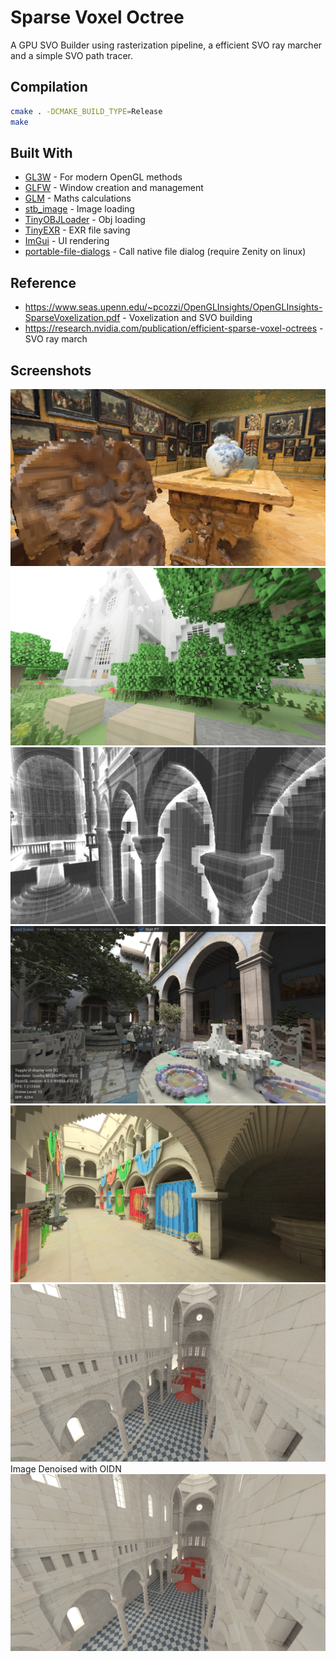 # Sparse Voxel Octree
A GPU SVO Builder using rasterization pipeline, a efficient SVO ray marcher and a simple SVO path tracer.

## Compilation
```bash
cmake . -DCMAKE_BUILD_TYPE=Release
make
```

## Built With
* [GL3W](https://github.com/skaslev/gl3w) - For modern OpenGL methods
* [GLFW](http://www.glfw.org/) - Window creation and management
* [GLM](https://glm.g-truc.net/) - Maths calculations
* [stb_image](https://github.com/nothings/stb/blob/master/stb_image.h) - Image loading
* [TinyOBJLoader](https://github.com/syoyo/tinyobjloader) - Obj loading
* [TinyEXR](https://github.com/syoyo/tinyexr) - EXR file saving
* [ImGui](https://github.com/ocornut/imgui) - UI rendering
* [portable-file-dialogs](https://github.com/samhocevar/portable-file-dialogs) - Call native file dialog (require Zenity on linux)

## Reference
* https://www.seas.upenn.edu/~pcozzi/OpenGLInsights/OpenGLInsights-SparseVoxelization.pdf - Voxelization and SVO building
* https://research.nvidia.com/publication/efficient-sparse-voxel-octrees - SVO ray march

## Screenshots
![](https://raw.githubusercontent.com/AdamYuan/SparseVoxelOctree/master/screenshots/0.png)
![](https://raw.githubusercontent.com/AdamYuan/SparseVoxelOctree/master/screenshots/1.png)
![](https://raw.githubusercontent.com/AdamYuan/SparseVoxelOctree/master/screenshots/2.png)
![](https://raw.githubusercontent.com/AdamYuan/SparseVoxelOctree/master/screenshots/3.png)
![](https://raw.githubusercontent.com/AdamYuan/SparseVoxelOctree/master/screenshots/4.png)
![](https://raw.githubusercontent.com/AdamYuan/SparseVoxelOctree/master/screenshots/5.png)
Image Denoised with OIDN
![](https://raw.githubusercontent.com/AdamYuan/SparseVoxelOctree/master/screenshots/6.png)
